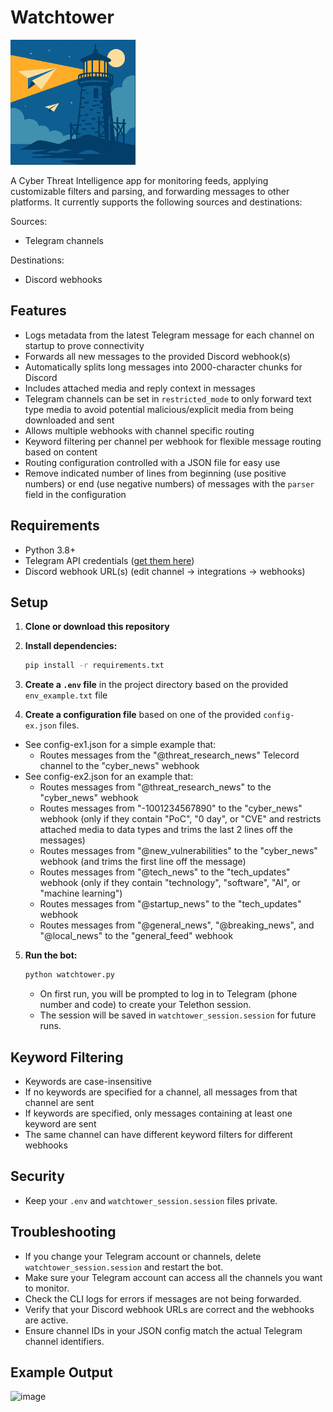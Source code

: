 # Watchtower

<img src="./watchtower.png" alt="Watchtower Logo" width="200" height="200" />

A Cyber Threat Intelligence app for monitoring feeds, applying customizable filters and parsing, and forwarding messages to other platforms. It currently supports the following sources and destinations:

Sources:
- Telegram channels

Destinations:
- Discord webhooks

## Features
- Logs metadata from the latest Telegram message for each channel on startup to prove connectivity
- Forwards all new messages to the provided Discord webhook(s)
- Automatically splits long messages into 2000-character chunks for Discord
- Includes attached media and reply context in messages
- Telegram channels can be set in `restricted_mode` to only forward text type media to avoid potential malicious/explicit media from being downloaded and sent
- Allows multiple webhooks with channel specific routing
- Keyword filtering per channel per webhook for flexible message routing based on content
- Routing configuration controlled with a JSON file for easy use
- Remove indicated number of lines from beginning (use positive numbers) or end (use negative numbers) of messages with the `parser` field in the configuration

## Requirements
- Python 3.8+
- Telegram API credentials ([get them here](https://my.telegram.org/apps))
- Discord webhook URL(s) (edit channel -> integrations -> webhooks)

## Setup
1. **Clone or download this repository**
2. **Install dependencies:**
   ```bash
   pip install -r requirements.txt
   ```
3. **Create a `.env` file** in the project directory based on the provided `env_example.txt` file

4. **Create a configuration file** based on one of the provided `config-ex.json` files.
- See config-ex1.json for a simple example that:
   - Routes messages from the "@threat_research_news" Telecord channel to the "cyber_news" webhook
- See config-ex2.json for an example that:
   - Routes messages from "@threat_research_news" to the "cyber_news" webhook
   - Routes messages from "-1001234567890" to the "cyber_news" webhook (only if they contain "PoC", "0 day", or "CVE" and restricts attached media to data types and trims the last 2 lines off the messages)
   - Routes messages from "@new_vulnerabilities" to the "cyber_news" webhook (and trims the first line off the message)
   - Routes messages from "@tech_news" to the "tech_updates" webhook (only if they contain "technology", "software", "AI", or "machine learning")
   - Routes messages from "@startup_news" to the "tech_updates" webhook
   - Routes messages from "@general_news", "@breaking_news", and "@local_news" to the "general_feed" webhook

5. **Run the bot:**
   ```bash
   python watchtower.py
   ```
   - On first run, you will be prompted to log in to Telegram (phone number and code) to create your Telethon session.
   - The session will be saved in `watchtower_session.session` for future runs.

## Keyword Filtering
- Keywords are case-insensitive
- If no keywords are specified for a channel, all messages from that channel are sent
- If keywords are specified, only messages containing at least one keyword are sent
- The same channel can have different keyword filters for different webhooks

## Security
- Keep your `.env` and `watchtower_session.session` files private.

## Troubleshooting
- If you change your Telegram account or channels, delete `watchtower_session.session` and restart the bot.
- Make sure your Telegram account can access all the channels you want to monitor.
- Check the CLI logs for errors if messages are not being forwarded.
- Verify that your Discord webhook URLs are correct and the webhooks are active.
- Ensure channel IDs in your JSON config match the actual Telegram channel identifiers.

## Example Output
<img width="625" height="669" alt="image" src="https://github.com/user-attachments/assets/fe1f2d60-ae6d-4003-8e40-d57523313c0e" />

